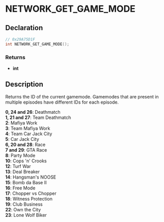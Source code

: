 # NETWORK_GET_GAME_MODE

## Declaration
```cpp
// 0x29A75D1F
int NETWORK_GET_GAME_MODE();
```
### Returns
- **int**

## Description
Returns the ID of the current gamemode. Gamemodes that are present in multiple episodes have different IDs for each episode.

**0, 24 and 26**: Deathmatch\
**1, 21 and 27**: Team Deathmatch\
**2**: Mafiya Work\
**3**: Team Mafiya Work\
**4**: Team Car Jack City\
**5**: Car Jack City\
**6, 20 and 28**: Race\
**7 and 29**: GTA Race\
**8**: Party Mode\
**10**: Cops 'n' Crooks\
**12**: Turf War\
**13**: Deal Breaker\
**14**: Hangsman's NOOSE\
**15**: Bomb da Base II\
**16**: Free Mode\
**17**: Chopper vs Chopper\
**18**: Witness Protection\
**19**: Club Business\
**22**: Own the City\
**23**: Lone Wolf Biker